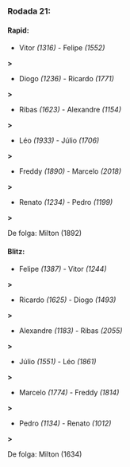 ### Rodada 21:

#### Rapid:

* Vitor *(1316)*     -     Felipe *(1552)*

 **>** 
* Diogo *(1236)*     -     Ricardo *(1771)*

 **>** 
* Ribas *(1623)*     -     Alexandre *(1154)*

 **>** 
* Léo *(1933)*     -     Júlio *(1706)*

 **>** 
* Freddy *(1890)*     -     Marcelo *(2018)*

 **>** 
* Renato *(1234)*     -     Pedro *(1199)*

 **>** 

De folga: Milton (1892)

#### Blitz:

* Felipe *(1387)*     -     Vitor *(1244)*

 **>** 
* Ricardo *(1625)*     -     Diogo *(1493)*

 **>** 
* Alexandre *(1183)*     -     Ribas *(2055)*

 **>** 
* Júlio *(1551)*     -     Léo *(1861)*

 **>** 
* Marcelo *(1774)*     -     Freddy *(1814)*

 **>** 
* Pedro *(1134)*     -     Renato *(1012)*

 **>** 

De folga: Milton (1634)

